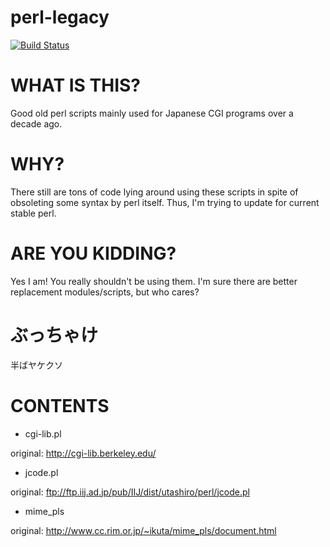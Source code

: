 # perl-legacy

[![Build Status](https://travis-ci.org/ernix/perl-legacy.svg?branch=master)](https://travis-ci.org/ernix/perl-legacy)

# WHAT IS THIS?

Good old perl scripts mainly used for Japanese CGI programs over a decade ago.

# WHY?

There still are tons of code lying around using these scripts in spite of
obsoleting some syntax by perl itself.  Thus, I'm trying to update for current
stable perl.

# ARE YOU KIDDING?

Yes I am! You really shouldn't be using them.
I'm sure there are better replacement modules/scripts, but who cares?

# ぶっちゃけ

半ばヤケクソ

# CONTENTS

* cgi-lib.pl

original: http://cgi-lib.berkeley.edu/

* jcode.pl

original: ftp://ftp.iij.ad.jp/pub/IIJ/dist/utashiro/perl/jcode.pl

* mime_pls

original: http://www.cc.rim.or.jp/~ikuta/mime_pls/document.html
